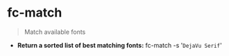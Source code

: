 # fc-match
> Match available fonts
- **Return a sorted list of best matching fonts:**
fc-match -s '`DejaVu Serif`'

